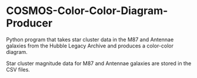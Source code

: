 # COSMOS-Color-Color-Diagram-Producer
Python program that takes star cluster data in the M87 and Antennae galaxies from the Hubble Legacy Archive and produces a color-color diagram.

Star cluster magnitude data for M87 and Antennae galaxies are stored in the CSV files.
